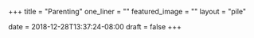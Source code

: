 +++
title = "Parenting"
one_liner = ""
featured_image = ""
layout = "pile"

date = 2018-12-28T13:37:24-08:00
draft = false
+++
